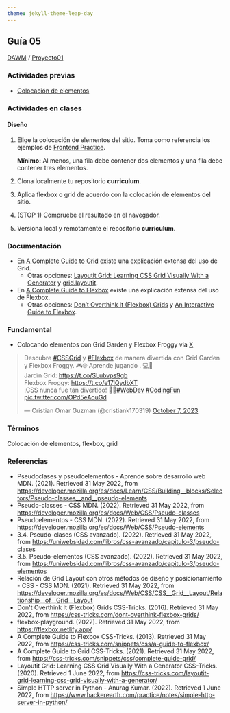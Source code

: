 ```yaml
---
theme: jekyll-theme-leap-day
---
```


## Guía 05

[DAWM](/DAWM/) / [Proyecto01](/DAWM/proyectos/2024/proyecto01)

<link href="styles/mystyle.css" rel="stylesheet" />

### Actividades previas

* [Colocación de elementos](/DAWM/enclases/colocacion)

### Actividades en clases

#### Diseño

1. Elige la colocación de elementos del sitio. Toma como referencia los ejemplos de [Frontend Practice](https://www.frontendpractice.com/projects).
	
	**Mínimo:** Al menos, una fila debe contener dos elementos y una fila debe contener tres elementos.

2. Clona localmente tu repositorio **curriculum**.
3. Aplica flexbox o grid de acuerdo con la colocación de elementos del sitio.
4. (STOP 1) Compruebe el resultado en el navegador.
5. Versiona local y remotamente el repositorio **curriculum**.

### Documentación

* En [A Complete Guide to Grid](https://css-tricks.com/snippets/css/complete-guide-grid/) existe una explicación extensa del uso de Grid.
  - Otras opciones: [Layoutit Grid: Learning CSS Grid Visually With a Generator](https://css-tricks.com/layoutit-grid-learning-css-grid-visually-with-a-generator/) y [grid.layoutit](https://grid.layoutit.com/).
* En [A Complete Guide to Flexbox](https://css-tricks.com/snippets/css/a-guide-to-flexbox/) existe una explicación extensa del uso de Flexbox.
  - Otras opciones: [Don’t Overthink It (Flexbox) Grids](https://css-tricks.com/dont-overthink-flexbox-grids/) y [An Interactive Guide to Flexbox](https://www.joshwcomeau.com/css/interactive-guide-to-flexbox/).

### Fundamental

* Colocando elementos con Grid Garden y Flexbox Froggy via [X](https://twitter.com/cristiank170319/status/1710508125567000742)

<blockquote class="twitter-tweet"><p lang="es" dir="ltr">Descubre <a href="https://twitter.com/hashtag/CSSGrid?src=hash&amp;ref_src=twsrc%5Etfw">#CSSGrid</a> y <a href="https://twitter.com/hashtag/Flexbox?src=hash&amp;ref_src=twsrc%5Etfw">#Flexbox</a> de manera divertida con Grid Garden y Flexbox Froggy. 🎮🌐 Aprende jugando . 💻🚀 <br>Jardín Grid: <a href="https://t.co/SLubvps9gb">https://t.co/SLubvps9gb</a><br>Flexbox Froggy: <a href="https://t.co/e17lQydbXT">https://t.co/e17lQydbXT</a><br>¡CSS nunca fue tan divertido! 🌈✨<a href="https://twitter.com/hashtag/WebDev?src=hash&amp;ref_src=twsrc%5Etfw">#WebDev</a> <a href="https://twitter.com/hashtag/CodingFun?src=hash&amp;ref_src=twsrc%5Etfw">#CodingFun</a> <a href="https://t.co/OPd5eAouGd">pic.twitter.com/OPd5eAouGd</a></p>&mdash; Cristian Omar Guzman (@cristiank170319) <a href="https://twitter.com/cristiank170319/status/1710508125567000742?ref_src=twsrc%5Etfw">October 7, 2023</a></blockquote> <script async src="https://platform.twitter.com/widgets.js" charset="utf-8"></script>

### Términos

Colocación de elementos, flexbox, grid

### Referencias

* Pseudoclases y pseudoelementos - Aprende sobre desarrollo web MDN. (2021). Retrieved 31 May 2022, from https://developer.mozilla.org/es/docs/Learn/CSS/Building__blocks/Selectors/Pseudo-classes__and__pseudo-elements
* Pseudo-classes - CSS MDN. (2022). Retrieved 31 May 2022, from https://developer.mozilla.org/es/docs/Web/CSS/Pseudo-classes
* Pseudoelementos - CSS MDN. (2022). Retrieved 31 May 2022, from https://developer.mozilla.org/es/docs/Web/CSS/Pseudo-elements
* 3.4. Pseudo-clases (CSS avanzado). (2022). Retrieved 31 May 2022, from https://uniwebsidad.com/libros/css-avanzado/capitulo-3/pseudo-clases
* 3.5. Pseudo-elementos (CSS avanzado). (2022). Retrieved 31 May 2022, from https://uniwebsidad.com/libros/css-avanzado/capitulo-3/pseudo-elementos
* Relación de Grid Layout con otros métodos de diseño y posicionamiento - CSS - CSS MDN. (2021). Retrieved 31 May 2022, from https://developer.mozilla.org/es/docs/Web/CSS/CSS__Grid__Layout/Relationship__of__Grid__Layout
* Don't Overthink It (Flexbox) Grids  CSS-Tricks. (2016). Retrieved 31 May 2022, from https://css-tricks.com/dont-overthink-flexbox-grids/
* flexbox-playground. (2022). Retrieved 31 May 2022, from https://flexbox.netlify.app/
* A Complete Guide to Flexbox  CSS-Tricks. (2013). Retrieved 31 May 2022, from https://css-tricks.com/snippets/css/a-guide-to-flexbox/
* A Complete Guide to Grid CSS-Tricks. (2021). Retrieved 31 May 2022, from https://css-tricks.com/snippets/css/complete-guide-grid/
* Layoutit Grid: Learning CSS Grid Visually With a Generator CSS-Tricks. (2020). Retrieved 1 June 2022, from https://css-tricks.com/layoutit-grid-learning-css-grid-visually-with-a-generator/
* Simple HTTP server in Python - Anurag Kumar. (2022). Retrieved 1 June 2022, from https://www.hackerearth.com/practice/notes/simple-http-server-in-python/